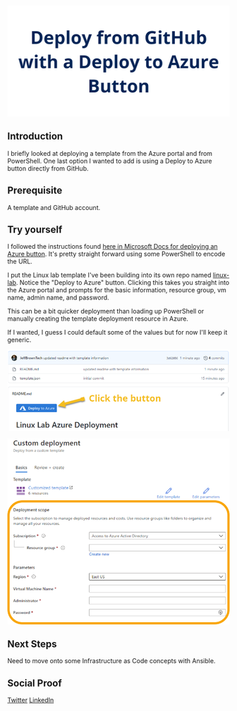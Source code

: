 ![banner](./img/banner.png)

## Introduction

I briefly looked at deploying a template from the Azure portal and from PowerShell. One last option I wanted to add is using a Deploy to Azure button directly from GitHub.

## Prerequisite

A template and GitHub account.

## Try yourself

I followed the instructions found [here in Microsoft Docs for deploying an Azure button](https://docs.microsoft.com/azure/azure-resource-manager/templates/deploy-to-azure-button).
It's pretty straight forward using some PowerShell to encode the URL.

I put the Linux lab template I've been building into its own repo named [linux-lab](https://github.com/JeffBrownTech/linux-lab). Notice the "Deploy to Azure" button. Clicking this takes you straight into the Azure portal and prompts for the basic information, resource group, vm name, admin name, and password.

This can be a bit quicker deployment than loading up PowerShell or manually creating the template deployment resource in Azure.

If I wanted, I guess I could default some of the values but for now I'll keep it generic.

![Deploy to Azure from GitHub](./img/deploytoazurebtn.png)

![Azure Template Deployment](./img/azuretemplatedeploy.png)

## Next Steps

Need to move onto some Infrastructure as Code concepts with Ansible.

## Social Proof

[Twitter](https://twitter.com/JeffWBrown/status/1300566641445466112?s=20)
[LinkedIn](https://www.linkedin.com/posts/jeffwaynebrown_100daysofcloud-activity-6706332398386221057-xpGX)
